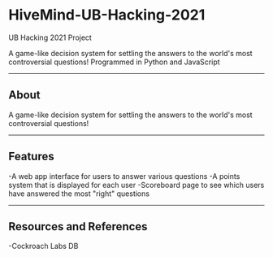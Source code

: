 # HiveMind-UB-Hacking-2021
UB Hacking 2021 Project

A game-like decision system for settling the answers to the world's most controversial questions!
Programmed in Python and JavaScript

---------------
About
---------------
A game-like decision system for settling the answers to the world's most controversial questions!

---------------
Features
---------------
-A web app interface for users to answer various questions
-A points system that is displayed for each user
-Scoreboard page to see which users have answered the most "right" questions

---------------
Resources and References
---------------
-Cockroach Labs DB
